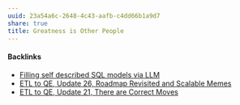 ```yaml
---
uuid: 23a54a6c-2648-4c43-aafb-c4dd66b1a9d7
share: true
title: Greatness is Other People
---
```

#### Backlinks

* [Filling self described SQL models via LLM](/e4fc5bd8-2c30-4f24-81e7-53fd8c6ef977)
* [ETL to QE, Update 26, Roadmap Revisited and Scalable Memes](/a6694d76-0b96-4dd7-8f4a-8d213fef86f0)
* [ETL to QE, Update 21, There are Correct Moves](/d6c6d932-5842-4fbc-a67d-1759c2c2bb02)